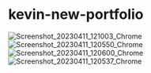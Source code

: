 # kevin-new-portfolio
![Screenshot_20230411_121003_Chrome](https://user-images.githubusercontent.com/98487770/234105854-2030b0f8-edb1-4191-b3d2-1bcabcf578a2.jpg)
![Screenshot_20230411_120550_Chrome](https://user-images.githubusercontent.com/98487770/234105893-6df30bad-8535-4e61-a8b7-278446e59577.jpg)
![Screenshot_20230411_120600_Chrome](https://user-images.githubusercontent.com/98487770/234105935-86add4d3-6bc8-454c-8f75-ef3d7866c736.jpg)
![Screenshot_20230411_120537_Chrome](https://user-images.githubusercontent.com/98487770/234105942-b54402a7-c5fe-4d10-bf5d-afda20dbe669.jpg)

